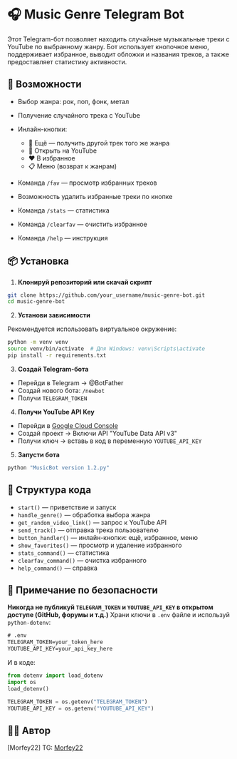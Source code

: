 
# 🎧 Music Genre Telegram Bot

Этот Telegram-бот позволяет находить случайные музыкальные треки с YouTube по выбранному жанру. Бот использует кнопочное меню, поддерживает избранное, выводит обложки и названия треков, а также предоставляет статистику активности.

## 🔧 Возможности

* Выбор жанра: рок, поп, фонк, метал
* Получение случайного трека с YouTube
* Инлайн-кнопки:

  * 🎲 Ещё — получить другой трек того же жанра
  * 🔗 Открыть на YouTube
  * ❤️ В избранное
  * 📋 Меню (возврат к жанрам)
* Команда `/fav` — просмотр избранных треков
* Возможность удалить избранные треки по кнопке
* Команда `/stats` — статистика
* Команда `/clearfav` — очистить избранное
* Команда `/help` — инструкция

## 📦 Установка

1. **Клонируй репозиторий или скачай скрипт**

```bash
git clone https://github.com/your_username/music-genre-bot.git
cd music-genre-bot
```

2. **Установи зависимости**

Рекомендуется использовать виртуальное окружение:

```bash
python -m venv venv
source venv/bin/activate  # Для Windows: venv\Scripts\activate
pip install -r requirements.txt
```

3. **Создай Telegram-бота**

* Перейди в Telegram → @BotFather
* Создай нового бота: `/newbot`
* Получи `TELEGRAM_TOKEN`

4. **Получи YouTube API Key**

* Перейди в [Google Cloud Console](https://console.cloud.google.com/)
* Создай проект → Включи API "YouTube Data API v3"
* Получи ключ → вставь в код в переменную `YOUTUBE_API_KEY`

5. **Запусти бота**

```bash
python "MusicBot version 1.2.py"
```

## 📌 Структура кода

* `start()` — приветствие и запуск
* `handle_genre()` — обработка выбора жанра
* `get_random_video_link()` — запрос к YouTube API
* `send_track()` — отправка трека пользователю
* `button_handler()` — инлайн-кнопки: ещё, избранное, меню
* `show_favorites()` — просмотр и удаление избранного
* `stats_command()` — статистика
* `clearfav_command()` — очистка избранного
* `help_command()` — справка

## 📎 Примечание по безопасности

**Никогда не публикуй `TELEGRAM_TOKEN` и `YOUTUBE_API_KEY` в открытом доступе (GitHub, форумы и т.д.)**
Храни ключи в `.env` файле и используй `python-dotenv`:

```txt
# .env
TELEGRAM_TOKEN=your_token_here
YOUTUBE_API_KEY=your_api_key_here
```

И в коде:

```python
from dotenv import load_dotenv
import os
load_dotenv()

TELEGRAM_TOKEN = os.getenv("TELEGRAM_TOKEN")
YOUTUBE_API_KEY = os.getenv("YOUTUBE_API_KEY")
```

## 🧑‍💻 Автор

\[Morfey22]
TG: [Morfey22](@Morfey22)


